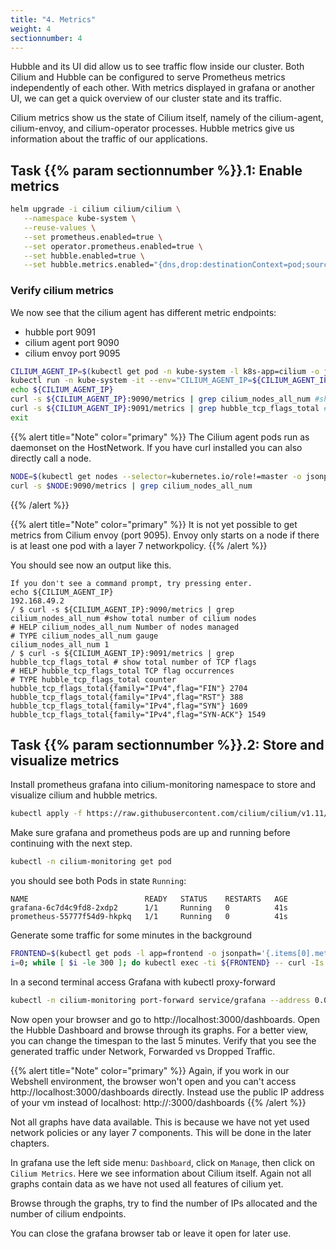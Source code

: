 ```yaml
---
title: "4. Metrics"
weight: 4
sectionnumber: 4
---
```


Hubble and its UI did allow us to see traffic flow inside our cluster. Both Cilium and Hubble can be configured to serve Prometheus metrics independently of each other.
With metrics displayed in grafana or another UI, we can get a quick overview of our cluster state and its traffic.

Cilium metrics show us the state of Cilium itself, namely of the cilium-agent, cilium-envoy, and cilium-operator processes.
Hubble metrics give us information about the traffic of our applications.


## Task {{% param sectionnumber %}}.1:  Enable metrics

```bash
helm upgrade -i cilium cilium/cilium \
   --namespace kube-system \
   --reuse-values \
   --set prometheus.enabled=true \
   --set operator.prometheus.enabled=true \
   --set hubble.enabled=true \
   --set hubble.metrics.enabled="{dns,drop:destinationContext=pod;sourceContext=pod,tcp,flow,port-distribution,icmp,http:destinationContext=pod}"
```


### Verify cilium metrics

We now see that the cilium agent has different metric endpoints:

* hubble port 9091
* cilium agent port 9090
* cilium envoy port 9095

```bash
CILIUM_AGENT_IP=$(kubectl get pod -n kube-system -l k8s-app=cilium -o jsonpath="{.items[0].status.hostIP}")
kubectl run -n kube-system -it --env="CILIUM_AGENT_IP=${CILIUM_AGENT_IP}" --rm curl --image=curlimages/curl -- sh
echo ${CILIUM_AGENT_IP}
curl -s ${CILIUM_AGENT_IP}:9090/metrics | grep cilium_nodes_all_num #show total number of cilium nodes
curl -s ${CILIUM_AGENT_IP}:9091/metrics | grep hubble_tcp_flags_total # show total number of TCP flags
exit
```
{{% alert title="Note" color="primary" %}}
The Cilium agent pods run as daemonset on the HostNetwork. If you have curl installed you can also directly call a node.
```bash
NODE=$(kubectl get nodes --selector=kubernetes.io/role!=master -o jsonpath={.items[*].status.addresses[?\(@.type==\"InternalIP\"\)].address})
curl -s $NODE:9090/metrics | grep cilium_nodes_all_num
```
{{% /alert %}}

{{% alert title="Note" color="primary" %}}
It is not yet possible to get metrics from Cilium envoy (port 9095). Envoy only starts on a node if there is at least one pod with a layer 7 networkpolicy.
{{% /alert %}}

You should see now an output like this.
```
If you don't see a command prompt, try pressing enter.
echo ${CILIUM_AGENT_IP}
192.168.49.2
/ $ curl -s ${CILIUM_AGENT_IP}:9090/metrics | grep cilium_nodes_all_num #show total number of cilium nodes
# HELP cilium_nodes_all_num Number of nodes managed
# TYPE cilium_nodes_all_num gauge
cilium_nodes_all_num 1
/ $ curl -s ${CILIUM_AGENT_IP}:9091/metrics | grep hubble_tcp_flags_total # show total number of TCP flags
# HELP hubble_tcp_flags_total TCP flag occurrences
# TYPE hubble_tcp_flags_total counter
hubble_tcp_flags_total{family="IPv4",flag="FIN"} 2704
hubble_tcp_flags_total{family="IPv4",flag="RST"} 388
hubble_tcp_flags_total{family="IPv4",flag="SYN"} 1609
hubble_tcp_flags_total{family="IPv4",flag="SYN-ACK"} 1549
```


## Task {{% param sectionnumber %}}.2:  Store and visualize metrics

Install prometheus grafana into cilium-monitoring namespace to store and visualize cilium and hubble metrics.
```bash
kubectl apply -f https://raw.githubusercontent.com/cilium/cilium/v1.11/examples/kubernetes/addons/prometheus/monitoring-example.yaml
```

Make sure grafana and prometheus pods are up and running before continuing with the next step.

```bash
kubectl -n cilium-monitoring get pod
```
you should see both Pods in state `Running`:

```
NAME                          READY   STATUS    RESTARTS   AGE
grafana-6c7d4c9fd8-2xdp2      1/1     Running   0          41s
prometheus-55777f54d9-hkpkq   1/1     Running   0          41s
```


Generate some traffic for some minutes in the background
```bash
FRONTEND=$(kubectl get pods -l app=frontend -o jsonpath='{.items[0].metadata.name}')
i=0; while [ $i -le 300 ]; do kubectl exec -ti ${FRONTEND} -- curl -Is backend:8080; sleep 1; ((i++)); done &
```


In a second terminal access Grafana with kubectl proxy-forward
```bash
kubectl -n cilium-monitoring port-forward service/grafana --address 0.0.0.0 --address :: 3000:3000 &
```

Now open your browser and go to http://localhost:3000/dashboards. Open the Hubble Dashboard and browse through its graphs. For a better view, you can change the timespan to the last 5 minutes. Verify that you see the generated traffic under Network, Forwarded vs Dropped Traffic.

{{% alert title="Note" color="primary" %}}
Again, if you work in our Webshell environment, the browser won't open and you can't access http://localhost:3000/dashboards directly. Instead use the public IP address of your vm instead of localhost: http://<ipaddress>:3000/dashboards
{{% /alert %}}

Not all graphs have data available. This is because we have not yet used network policies or any layer 7 components. This will be done in the later chapters.

In grafana use the left side menu: `Dashboard`, click on `Manage`, then click on `Cilium Metrics`. Here we see information about Cilium itself. Again not all graphs contain data as we have not used all features of cilium yet.

Browse through the graphs, try to find the number of IPs allocated and the number of cilium endpoints.

You can close the grafana browser tab or leave it open for later use.
